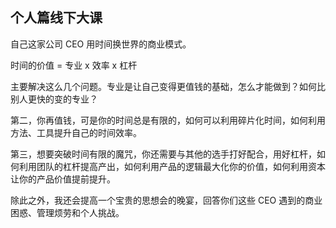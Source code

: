 ## 个人篇线下大课

自己这家公司 CEO 用时间换世界的商业模式。

时间的价值 = 专业 x 效率 x 杠杆

主要解决这么几个问题。专业是让自己变得更值钱的基础，怎么才能做到？如何比别人更快的变的专业？

第二，你再值钱，可是你的时间总是有限的，如何可以利用碎片化时间，如何利用方法、工具提升自己的时间效率。

第三，想要突破时间有限的魔咒，你还需要与其他的选手打好配合，用好杠杆，如何利用团队的杠杆提高产出，如何利用产品的逻辑最大化你的价值，如何利用资本让你的产品价值提前提升。

除此之外，我还会提高一个宝贵的思想会的晚宴，回答你们这些 CEO 遇到的商业困惑、管理烦劳和个人挑战。